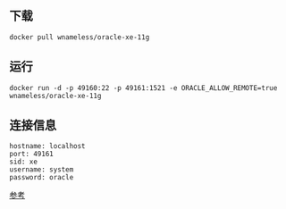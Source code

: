 ## 下载
```
docker pull wnameless/oracle-xe-11g
```

## 运行
```
docker run -d -p 49160:22 -p 49161:1521 -e ORACLE_ALLOW_REMOTE=true wnameless/oracle-xe-11g
```

## 连接信息
```
hostname: localhost
port: 49161
sid: xe
username: system
password: oracle
```

[参考](https://hub.docker.com/r/fengzhou/docker-weblogic-1036/)
